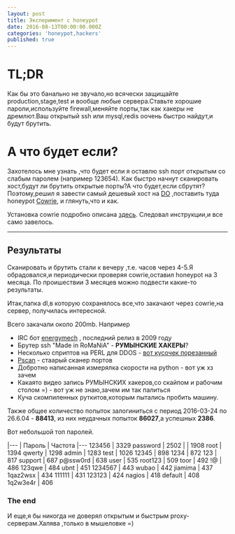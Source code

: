 ```yaml
---
layout: post
title: Эксперимент с honeypot
date: 2016-08-13T00:00:00.000Z
categories: 'honeypot,hackers'
published: true
---
```


# TL;DR
Как бы это банально не звучало,но всячески защищайте production,stage,test и вообще любые сервера.Ставьте хорошие пароли,используйте firewall,меняйте порты,так как хакеры не дремлют.Ваш открытый ssh или mysql,redis оочень быстро найдут,и будут брутить.

# А что будет если?
Захотелось мне узнать ,что будет если я оставлю ssh порт открытым со слабым паролем (например 123654).
Как быстро начнут сканировать хост,будут ли брутить открытые порты?А что будет,если сбрутят?
Поэтому,решил я завести самый дешевый хост на [DO](https://www.digitalocean.com/) ,поставить туда honeypot [Cowrie](https://github.com/micheloosterhof/cowrie), и глянуть,что и как.

Установка cowrie подробно описана [здесь](https://github.com/micheloosterhof/cowrie/blob/master/INSTALL.md).
Следовал инструкции,и все само завелось.

---

## Результаты
Сканировать и брутить стали к вечеру ,т.е. часов через 4-5.Я обрадовался,и периодически проверяя cowrie,оставил honeypot на 3 месяца.
По проишествии 3 месяцев можно подвести какие-то результаты.

Итак,папка dl,в которую сохранялось все,что закачают через cowrie,на сервер, получилась интересной.

Всего закачали около 200mb. Например

* IRC бот [energymech](http://www.energymech.net/index.html) , последний релиз в 2009 году
* Брутер ssh  "Made in RoMaNiA" - **РУМЫНСКИЕ ХАКЕРЫ**?
* Несколько сприптов на PERL для DDOS - [вот кусочек порезанный](https://gist.github.com/R11baka/dbe7d118a8267802ee94a8d252aab57a)
* [Pscan](https://packetstormsecurity.com/files/29827/Pscan.c.html) - стаарый сканер портов
* Добротно написанная измерялка скорости на  python - вот уж хз зачем
* Какаято видео запись РУМЫНСКИХ хакеров,со скайпом и рабочим столом =) - вот уж не знаю,зачем им так палиться
* Куча скомпиленных руткитов,которым пытались пробить машину.

Также общее количество попыток залогиниться с период 2016-03-24 по 26.6.04 - **88413**,
 из них  неудачных попыток **86027**,а успешных **2386**.


Вот небольшой топ паролей.

|---
| Пароль | Частота
|---
123456   |    3329
password  |    2502
|          |    1908
root     |     1394
qwerty   |     1298
admin    |     1283
test      |    1026
12345      |    898
1234   |        872
123     |       817
support  |      687
p@ssw0rd   |    638
user    |       535
root123  |      509
toor      |     492
!@         |    486
123qwe    |     484
ubnt       |    451
1234567     |   443
wubao      |    442
jiamima    |    437
1qaz2wsx   |    434
111111     |    431
123123     |    424
nagios     |    418
default    |    408
1q2w3e4r   |    406

### The end

И еще,я бы никогда не доверял открытым и быстрым proxy-серверам.Халява ,только в мышеловке =)

